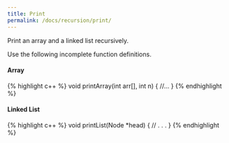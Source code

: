 ```yaml
---
title: Print
permalink: /docs/recursion/print/
---
```

Print an array and a linked list recursively.  

Use the following incomplete function definitions.

#### Array
{% highlight c++ %}
void printArray(int arr[], int n) {
    //...
}
{% endhighlight %}

#### Linked List
{% highlight c++ %}
void printList(Node *head) { 
    // . . .
}
{% endhighlight %}